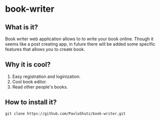 # book-writer

## What is it?

Book writer web application allows to to write your book online. Though it seems like a post creating app, in future there will be added some specific features that allows you to create book. 

## Why it is cool?
1. Easy registration and loginization.
2. Cool book editor.
3. Read other people's books.

## How to install it?
```
git clone https://github.com/PavloShutz/book-writer.git
```
